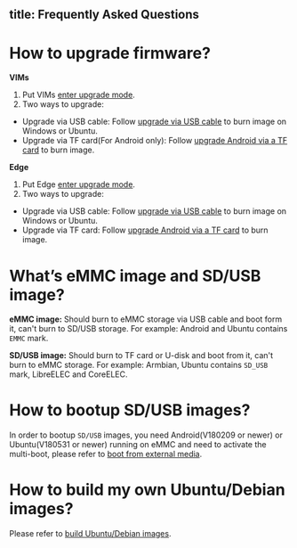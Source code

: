title: Frequently Asked Questions
---

# How to upgrade firmware?

**VIMs**

1. Put VIMs [enter upgrade mode](/vim1/HowtoBootIntoUpgradeMode.html).
2. Two ways to upgrade:
  * Upgrade via USB cable: Follow [upgrade via USB cable](/vim1/UpgradeViaUSBCable.html) to burn image on Windows or Ubuntu.
  * Upgrade via TF card(For Android only): Follow [upgrade Android via a TF card](/vim1/UpgradeViaTFBurningCard.html) to burn image.

**Edge**

1. Put Edge [enter upgrade mode](/edge/HowtoBootIntoUpgradeMode.html).
2. Two ways to upgrade:
  * Upgrade via USB cable: Follow [upgrade via USB cable](/edge/UpgradeViaUSBCable.html) to burn image on Windows or Ubuntu.
  * Upgrade via TF card: Follow [upgrade Android via a TF card](/edge/UpgradeViaTFBurningCard.html) to burn image.

# What’s eMMC image and SD/USB image?

**eMMC image:** Should burn to eMMC storage via USB cable and boot form it, can't burn to SD/USB storage.
For example: Android and Ubuntu contains `EMMC` mark.

**SD/USB image:** Should burn to TF card or U-disk and boot from it, can't burn to eMMC storage.
For example: Armbian, Ubuntu contains `SD_USB` mark, LibreELEC and CoreELEC.

# How to bootup SD/USB images?

In order to bootup `SD/USB` images, you need Android(V180209 or newer) or Ubuntu(V180531 or newer) running on eMMC and need to activate the multi-boot, please refer to [boot from external media](/vim1/BootFromExtMedia.html).

# How to build my own Ubuntu/Debian images?

Please refer to [build Ubuntu/Debian images](/vim1/FenixScript.html).

